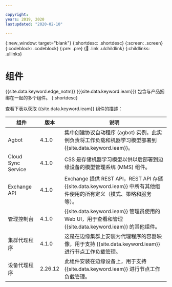 ```yaml
---

copyright:
years: 2019, 2020
lastupdated: "2020-02-10"

---
```


{:new_window: target="blank"}
{:shortdesc: .shortdesc}
{:screen: .screen}
{:codeblock: .codeblock}
{:pre: .pre}
{:child: .link .ulchildlink}
{:childlinks: .ullinks}

# 组件

{{site.data.keyword.edge_notm}} ({{site.data.keyword.ieam}}) 包含与产品捆绑在一起的多个组件。
{:shortdesc}

查看下表以获取 {{site.data.keyword.ieam}} 组件的描述：

|组件|版本|说明|
|---------|-------|----|
|Agbot|4.1.0|集中创建协议自动程序 (agbot) 实例，此实例负责将工作负载和机器学习模型部署到 {{site.data.keyword.ieam}}。|
|Cloud Sync Service |4.1.0|CSS 是存储机器学习模型以供以后部署到边缘设备的模型管理系统 (MMS) 组件。|
|Exchange API|4.1.0|Exchange 提供 REST API，REST API 存储 {{site.data.keyword.ieam}} 中所有其他组件使用的所有定义（模式、策略和服务等）。|
|管理控制台 |4.1.0|{{site.data.keyword.ieam}} 管理员使用的 Web UI，用于查看和管理 {{site.data.keyword.ieam}} 的其他组件。|
|集群代理程序|4.1.0|这是在边缘集群上安装为代理程序的容器映像，用于支持 {{site.data.keyword.ieam}} 进行节点工作负载管理。|
|设备代理程序|2.26.12|此组件安装在边缘设备上，用于支持 {{site.data.keyword.ieam}} 进行节点工作负载管理。|
